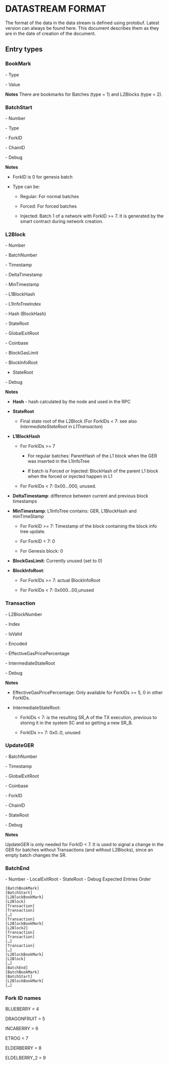 # DATASTREAM FORMAT

The format of the data in the data stream is defined using protobuf. Latest version can always be found here. This document describes them as they are in the date of creation of the document.

## Entry types

### BookMark

​​​​- Type

​​​​- Value

**Notes**
There are bookmarks for Batches (type = 1) and L2Blocks (type = 2).

### BatchStart

​​​​- Number

​​​​- Type

​​​​- ForkID

​​​​- ChainID

​​​​- Debug

**Notes**

* ForkID is 0 for genesis batch

* Type can be:

   - Regular: For normal batches

   - Forced: For forced batches

   - Injected: Batch 1 of a network with ForkID >= 7. It is generated by the smart contract during network creation.


### L2Block

​​​​- Number

​​​​- BatchNumber

​​​​- Timestamp

​​​​- DeltaTimestamp

​​​​- MinTimestamp

​​​​- L1BlockHash

​​​​- L1InfoTreeIndex

​​​​- Hash (BlockHash)

​​​​- StateRoot

​​​​- GlobalExitRoot

​​​​- Coinbase

​​​​- BlockGasLimit

​​​​- BlockInfoRoot

- StateRoot

​​​​- Debug

**Notes**

* **Hash** - hash calculated by the node and used in the RPC

* **StateRoot** 

  - Final state root of the L2Block (For ForkIDs < 7: see also *IntermediateStateRoot* in *L1Transacton*)

* **L1BlockHash**

     - For ForkIDs >= 7
  
       - For regular batches: ParentHash of the L1 block when the GER was inserted in the L1InfoTree

       - If batch is Forced or Injected: BlockHash of the parent L1 block when the forced or injected happen in L1
      
     - For ForkIDs < 7: 0x00...000, unused.

* **DeltaTimestamp**: difference between current and previous block timestamps

* **MinTimestamp**: L1InfoTree contains: GER, L1BlockHash and minTimeStamp

  - For ForkID >= 7: Timestamp of the block containing the block info tree update.
  
  - For ForkID < 7: 0

  - For Genesis block: 0

* **BlockGasLimit**: Currently unused (set to 0)

* **BlockInfoRoot**:

  - For ForkIDs >= 7: actual BlockInfoRoot

  - For ForkIDs < 7: 0x000…00,unused 

### Transaction

​​​​- L2BlockNumber

​​​​- Index

​​​​- IsValid

​​​​- Encoded

​​​​- EffectiveGasPricePercentage

​​​​- IntermediateStateRoot

​​​​- Debug

**Notes**

* EffectiveGasPricePercentage: Only available for ForkIDs >= 5, 0 in other ForkIDs.

* IntermediateStateRoot: 

   - ForkIDs < 7: is the resulting SR_A of the TX execution, previous to storing it in the system SC and so getting a new SR_B.
 
   - ForkIDs >= 7: 0x0..0, unused

### UpdateGER

​​​​- BatchNumber

​​​​- Timestamp

​​​​- GlobalExitRoot

​​​​- Coinbase

​​​​- ForkID

​​​​- ChainID

​​​​- StateRoot

​​​​- Debug

**Notes**

UpdateGER is only needed for ForkID < 7. It is used to signal a change in the GER for batches without Transactions (and without L2Blocks), since an empty batch changes the SR.

### BatchEnd

​​​​- Number
​​​​- LocalExitRoot
​​​​- StateRoot
​​​​- Debug
Expected Entries Order

```
[BatchBookMark]
[BatchStart]
[L2BlockBookMark]
[L2Block]
[Transaction]
[Transaction]
[…]
[Transaction]
[L2BlockBookMark]
[L2Block2]
[Transaction]
[Transaction]
[…]
[Transaction]
[…]
[L2BlockBookMark]
[L2Block]
[…]
[BatchEnd]
[BatchBookMark]
[BatchStart]
[L2BlockBookMark]
[…]
```

### Fork ID names

BLUEBERRY = 4

DRAGONFRUIT = 5

INCABERRY = 6

ETROG = 7

ELDERBERRY = 8

ELDELBERRY_2 = 9
